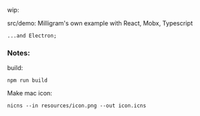  wip:

 src/demo: Milligram's own example with React, Mobx, Typescript
    
    ...and Electron;

### Notes:

build: 

    npm run build

Make mac icon:
    
    nicns --in resources/icon.png --out icon.icns






